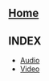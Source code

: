 [Home](../README.md) 
------------------------------------------------------------------------------- 
## INDEX
  
+ [Audio](audioSamples/README.md) 
+ [Video](videoSamples/README.md) 
